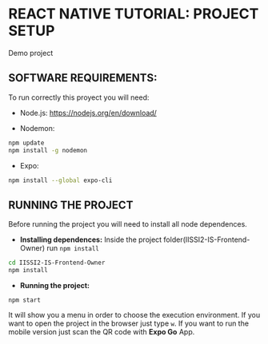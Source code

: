 # REACT NATIVE TUTORIAL: PROJECT SETUP

Demo project 

## SOFTWARE REQUIREMENTS:

To run correctly this proyect you will need:

* Node.js: https://nodejs.org/en/download/

* Nodemon: 
``` bash
npm update
npm install -g nodemon
```
* Expo: 
``` bash
npm install --global expo-cli
```

## RUNNING THE PROJECT
Before running the project you will need to install all node dependences.

* **Installing dependences:** Inside the project folder(IISSI2-IS-Frontend-Owner) run `npm install`
```bash
cd IISSI2-IS-Frontend-Owner
npm install
```
* **Running the project:**
```
npm start
```
It will show you a menu in order to choose the execution environment. If you want to open the project in the browser just type `w`. If you want to run the mobile version just scan the QR code with **Expo Go** App. 



